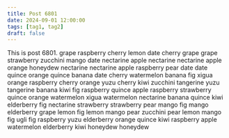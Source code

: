 ```yaml
---
title: Post 6801
date: 2024-09-01 12:00:00
tags: [tag1, tag2]
draft: false
---
```

This is post 6801.
grape
raspberry
cherry
lemon
date
cherry
grape
grape
strawberry
zucchini
mango
date
nectarine
apple
nectarine
nectarine
apple
orange
honeydew
nectarine
nectarine
apple
raspberry
pear
date
date
quince
orange
quince
banana
date
cherry
watermelon
banana
fig
xigua
orange
raspberry
cherry
orange
yuzu
cherry
kiwi
zucchini
tangerine
yuzu
tangerine
banana
kiwi
fig
raspberry
quince
apple
raspberry
strawberry
quince
orange
watermelon
xigua
watermelon
nectarine
banana
quince
kiwi
elderberry
fig
nectarine
strawberry
strawberry
pear
mango
fig
mango
elderberry
grape
lemon
fig
lemon
mango
pear
zucchini
pear
lemon
mango
fig
ugli
fig
raspberry
yuzu
elderberry
orange
quince
kiwi
raspberry
apple
watermelon
elderberry
kiwi
honeydew
honeydew
